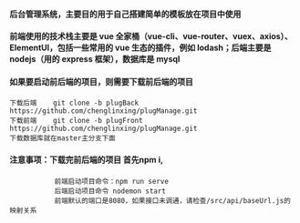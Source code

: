#### 后台管理系统，主要目的用于自己搭建简单的模板放在项目中使用

#### 前端使用的技术栈主要是 vue 全家桶（vue-cli、vue-router、vuex、axios）、ElementUI，包括一些常用的 vue 生态的插件，例如 lodash；后端主要是 nodejs（用的 express 框架），数据库是 mysql

#### 如果要启动前后端的项目，则需要下载前后端的项目
    下载后端    git clone -b plugBack https://github.com/chenglinxing/plugManage.git
    下载前端    git clone -b plugFront https://github.com/chenglinxing/plugManage.git
    下载数据库就在master主分支下面

#### 注意事项：下载完前后端的项目 首先npm i,  
               前端启动项目命令：npm run serve 
               后端启动项目命令 nodemon start
               前端默认的端口是8080，如果接口未调通，请检查/src/api/baseUrl.js的映射关系